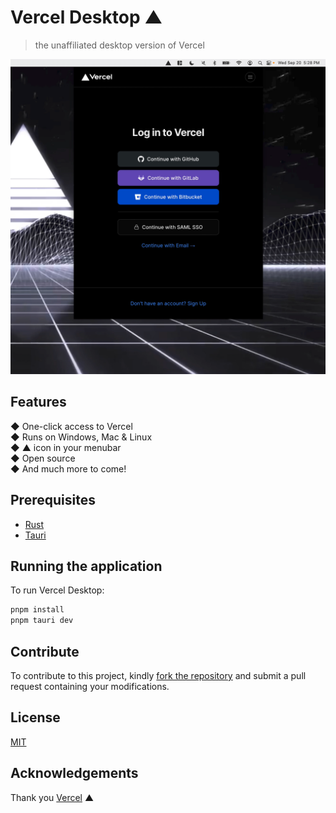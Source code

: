 # Vercel Desktop ▲

> the unaffiliated desktop version of Vercel

<p align="center">
  <img src="./screenshot.png" alt="Vercel Desktop" />
</p>

## Features

<div>
  ◆ One-click access to Vercel
</div>
<div>
  ◆ Runs on Windows, Mac & Linux
</div>
<div>
  ◆ ▲ icon in your menubar</div>
<div>
  ◆ Open source</div>
<div>
  ◆ And much more to come!
</div>

## Prerequisites

- [Rust](https://www.rust-lang.org)
- [Tauri](https://tauri.app)

## Running the application

To run Vercel Desktop:

```sh
pnpm install
pnpm tauri dev
```

## Contribute

To contribute to this project, kindly [fork the repository](https://github.com/ctate/vercel-desktop/fork) and submit a pull request containing your modifications.

## License

[MIT](https://github.com/ctate/vercel-desktop/blob/main/LICENSE)

## Acknowledgements

Thank you [Vercel](https://vercel.com) ▲
